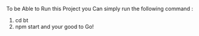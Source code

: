 To be Able to Run this Project you Can simply run the following command : 
1. cd bt
2. npm start 
and your good to Go!
